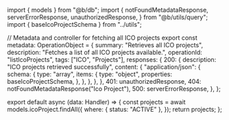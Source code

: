 import { models } from "@b/db";
import {
  notFoundMetadataResponse,
  serverErrorResponse,
  unauthorizedResponse,
} from "@b/utils/query";
import { baseIcoProjectSchema } from "../utils";

// Metadata and controller for fetching all ICO projects
export const metadata: OperationObject = {
  summary: "Retrieves all ICO projects",
  description: "Fetches a list of all ICO projects available.",
  operationId: "listIcoProjects",
  tags: ["ICO", "Projects"],
  responses: {
    200: {
      description: "ICO projects retrieved successfully",
      content: {
        "application/json": {
          schema: {
            type: "array",
            items: {
              type: "object",
              properties: baseIcoProjectSchema,
            },
          },
        },
      },
    },
    401: unauthorizedResponse,
    404: notFoundMetadataResponse("Ico Project"),
    500: serverErrorResponse,
  },
};

export default async (data: Handler) => {
  const projects = await models.icoProject.findAll({
    where: { status: "ACTIVE" },
  });
  return projects;
};
